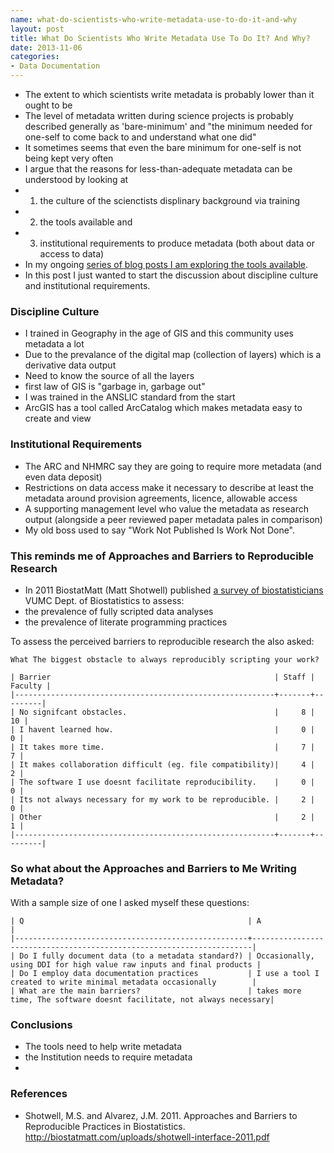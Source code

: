 ```yaml
---
name: what-do-scientists-who-write-metadata-use-to-do-it-and-why
layout: post
title: What Do Scientists Who Write Metadata Use To Do It? And Why?
date: 2013-11-06
categories:
- Data Documentation
---
```



- The extent to which scientists write metadata is probably lower than it ought to be
- The level of metadata written during science projects is probably described generally as 'bare-minimum' and "the minimum needed for one-self to come back to and understand what one did"
- It sometimes seems that even the bare minimum for one-self is not being kept very often
- I argue that the reasons for less-than-adequate metadata can be understood by looking at 
- 1) the culture of the scienctists displinary background via training
- 2) the tools available and 
- 3) institutional  requirements to produce metadata (both about data or access to data)
- In my ongoing [series of blog posts I am exploring the tools available](http://ivanhanigan.github.io/2013/10/two-main-types-of-data-documentation-workflow/).  
- In this post I just wanted to start the discussion about discipline culture and institutional requirements.

### Discipline Culture

- I trained in Geography in the age of GIS and this community uses metadata a lot
- Due to the prevalance of the digital map (collection of layers) which is a derivative data output
- Need to know the source of all the layers
- first law of GIS is "garbage in, garbage out" 
- I was trained in the ANSLIC standard from the start
- ArcGIS has a tool called ArcCatalog which makes metadata easy to create and view

### Institutional Requirements

- The ARC and NHMRC say they are going to require more metadata (and even data deposit)
- Restrictions on data access make it necessary to describe at least the metadata around provision agreements, licence, allowable access
- A supporting management level who value the metadata as research output (alongside a peer reviewed paper metadata pales in comparison)
- My old boss used to say "Work Not Published Is Work Not Done".

### This reminds me of Approaches and Barriers to Reproducible Research

- In 2011 BiostatMatt (Matt Shotwell) published [a survey of biostatisticians](http://biostatmatt.com/uploads/shotwell-interface-2011.pdf)
 VUMC Dept. of Biostatistics to assess:
- the prevalence of fully scripted data analyses
- the prevalence of literate programming practices

To assess the perceived barriers to reproducible research the also asked:

    What The biggest obstacle to always reproducibly scripting your work?

<p></p>


    | Barrier                                                  | Staff | Faculty |
    |----------------------------------------------------------+-------+---------|
    | No signifcant obstacles.                                 |     8 |      10 |
    | I havent learned how.                                    |     0 |       0 |
    | It takes more time.                                      |     7 |       7 |
    | It makes collaboration difficult (eg. file compatibility)|     4 |       2 |
    | The software I use doesnt facilitate reproducibility.    |     0 |       0 |
    | Its not always necessary for my work to be reproducible. |     2 |       0 |
    | Other                                                    |     2 |       1 |
    |----------------------------------------------------------+-------+---------|

### So what about the Approaches and Barriers to Me Writing Metadata?

With a sample size of one I asked myself these questions:


    | Q                                                  | A                                                                    |
    |----------------------------------------------------+----------------------------------------------------------------------|
    | Do I fully document data (to a metadata standard?) | Occasionally, using DDI for high value raw inputs and final products |
    | Do I employ data documentation practices           | I use a tool I created to write minimal metadata occasionally        |
    | What are the main barriers?                        | takes more time, The software doesnt facilitate, not always necessary|

### Conclusions

- The tools need to help write metadata
- the Institution needs to require metadata
- 

### References

- Shotwell, M.S. and Alvarez, J.M. 2011. Approaches and Barriers to Reproducible Practices in Biostatistics.
http://biostatmatt.com/uploads/shotwell-interface-2011.pdf
